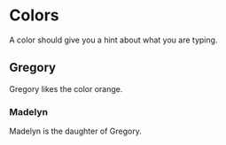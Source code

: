 # Colors
A color should give you a hint about what you are typing.

## Gregory
Gregory likes the color orange.

### Madelyn
Madelyn is the daughter of Gregory.

